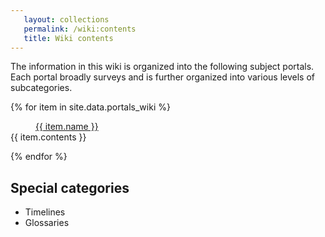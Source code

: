 ```yaml
---
   layout: collections
   permalink: /wiki:contents
   title: Wiki contents
---
```


The information in this wiki is organized into the following subject portals. Each portal broadly surveys  and is further organized into various levels of subcategories.

{% for item in site.data.portals_wiki %}
   <dl class="">
      <dd><a href="{{ item.link }}">{{ item.name }}</a></dd>
      <dt>{{ item.contents }}</dt>
   </dl>
{% endfor %}

## Special categories

+ Timelines
+ Glossaries
